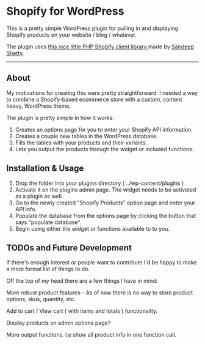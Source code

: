 # Shopify for WordPress #

This is a pretty simple WordPress plugin for pulling in and displaying Shopify products on your website / blog / whatever.

The plugin uses [ this nice little PHP Shopify client library  ](https://github.com/sandeepshetty/shopify.php) made by [Sandeep Shetty](https://github.com/sandeepshetty).

* * *

## About ##

My motivations for creating this were pretty straightforward: I needed a way to combine a Shopify-based ecommerce store with a custom, content heavy, WordPress theme.

The plugin is pretty simple in how it works:

1. Creates an options page for you to enter your Shopify API information.
2. Creates a couple new tables in the WordPress database.
3. Fills the tables with your products and their variants.
4. Lets you output the products through the widget or included functions.


## Installation & Usage ##

1. Drop the folder into your plugins directory ( ../wp-content/plugins )
2. Activate it on the plugins admin page. The widget needs to be activated as a plugin as well.
3. Go to the newly created "Shopify Products" option page and enter your API info.
4. Populate the database from the options page by clicking the button that says "populate database".
5. Begin using either the widget or functions available to to you.

## TODOs and Future Development ##

If there's enough interest or people want to contribute I'd be happy to make a more formal list of things to do.

Off the top of my head there are a few things I have in mind:

More robust product features - As of now there is no way to store product options, skus, quantity, etc.

Add to cart / View cart ( with items and totals ) functionality.

Display products on admin options page?

More output functions. i.e show all product info in one function call.
